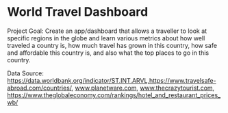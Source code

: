 # World Travel Dashboard
Project Goal: Create an app/dashboard that allows a traveller to look at specific regions in the globe and learn various metrics about how well traveled a country is, how much travel has grown in this country, how safe and affordable this country is, and also what the top places to go in this country.

Data Source: https://data.worldbank.org/indicator/ST.INT.ARVL,https://www.travelsafe-abroad.com/countries/, www.planetware.com, www.thecrazytourist.com, https://www.theglobaleconomy.com/rankings/hotel_and_restaurant_prices_wb/
